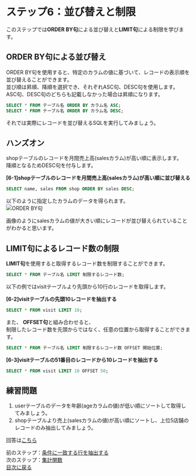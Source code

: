 # ステップ6：並び替えと制限
このステップでは**ORDER BY句**による並び替えと**LIMIT句**による制限を学びます。  

## ORDER BY句による並び替え
ORDER BY句を使用すると、特定のカラムの値に基づいて、レコードの表示順を並び替えることができます。  
並び順は昇順、降順を選択でき、それぞれASC句、DESC句を使用します。  
ASC句、DESC句のどちらも記載しなかった場合は昇順になります。  


```sql
SELECT * FROM テーブル名 ORDER BY カラム名 ASC;
SELECT * FROM テーブル名 ORDER BY カラム名 DESC;
```

それでは実際にレコードを並び替えるSQLを実行してみましょう。  

## ハンズオン
shopテーブルのレコードを月間売上高(salesカラム)が高い順に表示します。  
降順となるためDESC句を付与します。

**[6-1]shopテーブルのレコードを月間売上高(salesカラム)が高い順に並び替える**
```sql
SELECT name, sales FROM shop ORDER BY sales DESC; 
```

以下のように指定したカラムのデータを得られます。  
![ORDER BY句](https://user-images.githubusercontent.com/22129880/92437609-4de55700-f1e2-11ea-8bea-069ce1ef80f6.png)

画像のようにsalesカラムの値が大きい順にレコードが並び替えられていることがわかると思います。  

## LIMIT句によるレコード数の制限
**LIMIT句**を使用すると取得するレコード数を制限することができます。  

```sql
SELECT * FROM テーブル名 LIMIT 制限するレコード数;
```

以下の例ではvisitテーブルより先頭から10行のレコードを取得します。  

**[6-2]visitテーブルの先頭10レコードを抽出する**  
```sql
SELECT * FROM visit LIMIT 10;
```

また、 **OFFSET句**と組み合わせると、  
制限したレコード数を先頭からではなく、任意の位置から取得することができます。

```sql
SELECT * FROM テーブル名 LIMIT 制限するレコード数 OFFSET 開始位置;
```

**[6-3]visitテーブルの51番目のレコードから10レコードを抽出する**
```sql
SELECT * FROM visit LIMIT 10 OFFSET 50;
```

## 練習問題
1. userテーブルのデータを年齢(ageカラムの値)が低い順にソートして取得してみましょう。  
2. shopテーブルより売上(salesカラムの値)が高い順にソートし、上位5店舗のレコードのみ抽出してみましょう。  

回答は[こちら](006-sort-and-limit-answer.md)  

前のステップ：[条件に一致する行を抽出する](005-where.md)  
次のステップ：[集計関数](007-aggregation.md)  
[目次に戻る](README.md)
